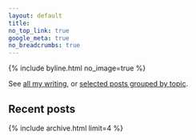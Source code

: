 ```yaml
---
layout: default
title:
no_top_link: true
google_meta: true
no_breadcrumbs: true
---
```


{% include byline.html no_image=true %}

See [all my writing](/blog), or
[selected posts grouped by topic](/writing).

## Recent posts

{% include archive.html limit=4 %}
